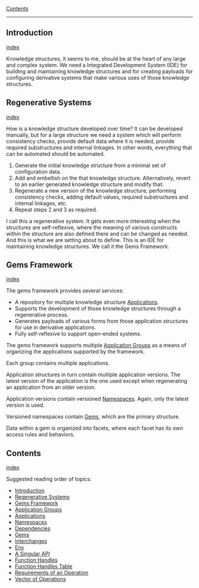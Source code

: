 [Contents](../../Contents.md)

---

## Introduction
[index](../../Older%20Topic%20Indexes/Introduction.md)

Knowledge structures, it seems to me, should be at the heart of any large and complex system. We need a Integrated Development System (IDE) for building and maintaining knowledge structures and for creating payloads for configuring derivative systems that make various uses of those knowledge structures.

## Regenerative Systems
[index](../../Older%20Topic%20Indexes/Regenerative%20Systems.md)

How is a knowledge structure developed over time? It can be developed manually, but for a large structure we need a system which will perform consistency checks, provide default data where it is needed, provide required substructures and internal linkages. In other words, everything that can be automated should be automated.

1. Generate the initial knowledge structure from a minimal set of configuration data.
2. Add and embellish on the that knowledge structure. Alternatively, revert to an earlier generated knowledge structure and modify that.
3. Regenerate a new version of the knowledge structure, performing consistency checks, adding default values, required substructures and internal linkages, etc.
4. Repeat steps 2 and 3 as required.

I call this a regenerative system. It gets even more interesting when the structures are self-reflexive, where the meaning of various constructs within the structure are also defined there and can be changed as needed. And this is what we are setting about to define. This is an IDE for maintaining knowledge structures. We call it the Gems Framework.

## Gems Framework
[index](../../Older%20Topic%20Indexes/Gems%20Framework.md)

The gems framework provides several services:

- A repository for multiple knowledge structure [Applications](../../Older%20Topic%20Indexes/Applications.md).
- Supports the development of those knowledge structures through a regenerative process.
- Generates payloads of various forms from those application structures for use in derivative applications.
- Fully self-reflexive to support open-ended systems.

The gems framework supports multiple [Application Groups](../../Older%20Topic%20Indexes/Application%20Groups.md) as a means of organizing the applications supported by the framework.

Each group contains multiple applications.

Application structures in turn contain multiple application versions. The latest version of the application is the one used except when regenerating an application from an older version.

Application versions contain versioned [Namespaces](../../Older%20Topic%20Indexes/Namespaces.md). Again, only the latest version is used.

Versioned namespaces contain [Gems](../../Older%20Topic%20Indexes/Gems.md), which are the primary structure.  

Data within a gem is organized into facets, where each facet has its own access rules and behaviors.

## Contents
[index](../../Contents.md)

Suggested reading order of topics:

- [Introduction](../../Older%20Topic%20Indexes/Introduction.md)
- [Regenerative Systems](../../Older%20Topic%20Indexes/Regenerative%20Systems.md)
- [Gems Framework](../../Older%20Topic%20Indexes/Gems%20Framework.md)
- [Application Groups](../../Older%20Topic%20Indexes/Application%20Groups.md)
- [Applications](../../Older%20Topic%20Indexes/Applications.md)
- [Namespaces](../../Older%20Topic%20Indexes/Namespaces.md)
- [Dependencies](../../Older%20Topic%20Indexes/Dependencies.md)
- [Gems](../../Older%20Topic%20Indexes/Gems.md)
- [Interchanges](../../Older%20Topic%20Indexes/Interchanges.md)
- [Env](../../Older%20Topic%20Indexes/Env.md)
- [A Singular API](../../Older%20Topic%20Indexes/A%20Singular%20API.md)
- [Function Handles](../../Older%20Topic%20Indexes/Function%20Handles.md)
- [Function Handles Table](../../Older%20Topic%20Indexes/Function%20Handles%20Table.md)
- [Requirements of an Operation](../../Older%20Topic%20Indexes/Requirements%20of%20an%20Operation.md)
- [Vector of Operations](../../Older%20Topic%20Indexes/Vector%20of%20Operations.md)
